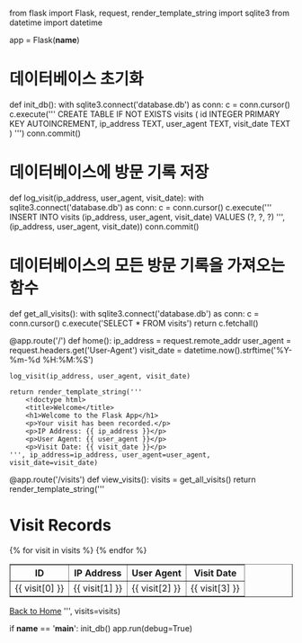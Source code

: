 from flask import Flask, request, render_template_string
import sqlite3
from datetime import datetime

app = Flask(__name__)

# 데이터베이스 초기화
def init_db():
    with sqlite3.connect('database.db') as conn:
        c = conn.cursor()
        c.execute('''
            CREATE TABLE IF NOT EXISTS visits (
                id INTEGER PRIMARY KEY AUTOINCREMENT,
                ip_address TEXT,
                user_agent TEXT,
                visit_date TEXT
            )
        ''')
        conn.commit()

# 데이터베이스에 방문 기록 저장
def log_visit(ip_address, user_agent, visit_date):
    with sqlite3.connect('database.db') as conn:
        c = conn.cursor()
        c.execute('''
            INSERT INTO visits (ip_address, user_agent, visit_date)
            VALUES (?, ?, ?)
        ''', (ip_address, user_agent, visit_date))
        conn.commit()

# 데이터베이스의 모든 방문 기록을 가져오는 함수
def get_all_visits():
    with sqlite3.connect('database.db') as conn:
        c = conn.cursor()
        c.execute('SELECT * FROM visits')
        return c.fetchall()

@app.route('/')
def home():
    ip_address = request.remote_addr
    user_agent = request.headers.get('User-Agent')
    visit_date = datetime.now().strftime('%Y-%m-%d %H:%M:%S')
    
    log_visit(ip_address, user_agent, visit_date)
    
    return render_template_string('''
        <!doctype html>
        <title>Welcome</title>
        <h1>Welcome to the Flask App</h1>
        <p>Your visit has been recorded.</p>
        <p>IP Address: {{ ip_address }}</p>
        <p>User Agent: {{ user_agent }}</p>
        <p>Visit Date: {{ visit_date }}</p>
    ''', ip_address=ip_address, user_agent=user_agent, visit_date=visit_date)

@app.route('/visits')
def view_visits():
    visits = get_all_visits()
    return render_template_string('''
        <!doctype html>
        <title>Visit Records</title>
        <h1>Visit Records</h1>
        <table border="1">
            <tr>
                <th>ID</th>
                <th>IP Address</th>
                <th>User Agent</th>
                <th>Visit Date</th>
            </tr>
            {% for visit in visits %}
            <tr>
                <td>{{ visit[0] }}</td>
                <td>{{ visit[1] }}</td>
                <td>{{ visit[2] }}</td>
                <td>{{ visit[3] }}</td>
            </tr>
            {% endfor %}
        </table>
        <a href="/">Back to Home</a>
    ''', visits=visits)

if __name__ == '__main__':
    init_db()
    app.run(debug=True)
